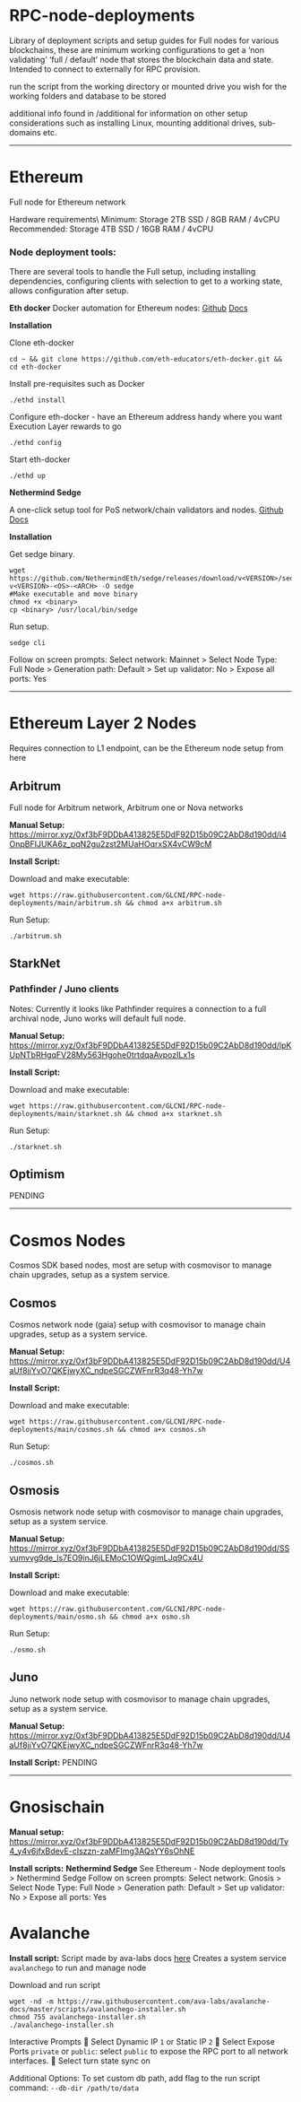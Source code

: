 # RPC-node-deployments
Library of deployment scripts and setup guides for Full nodes for various blockchains, these are minimum working configurations to get a ‘non validating’ ‘full / default’ node that stores the blockchain data and state. Intended to connect to externally for RPC provision.

run the script from the working directory or mounted drive you wish for the working folders and database to be stored

additional info found in /additional for information on other setup considerations such as installing Linux, mounting additional drives, sub-domains etc.

---------------

# Ethereum 

Full node for Ethereum network

Hardware requirements\ 
Minimum: Storage 2TB SSD / 8GB RAM / 4vCPU\
Recommended: Storage 4TB SSD / 16GB RAM / 4vCPU

### Node deployment tools: 

There are several tools to handle the Full setup, including installing dependencies, configuring clients with selection to get to a working state, allows configuration after setup. 

**Eth docker**
Docker automation for Ethereum nodes: [Github](https://github.com/eth-educators/eth-docker) [Docs](https://eth-docker.net/Usage/QuickStart)

**Installation**

Clone eth-docker 
```
cd ~ && git clone https://github.com/eth-educators/eth-docker.git && cd eth-docker
```

Install pre-requisites such as Docker

```
./ethd install
```

Configure eth-docker - have an Ethereum address handy where you want Execution Layer rewards to go
```
./ethd config
```

Start eth-docker
```
./ethd up
```

**Nethermind Sedge**

A one-click setup tool for PoS network/chain validators and nodes. [Github](https://github.com/NethermindEth/sedge) [Docs](https://docs.sedge.nethermind.io/docs/quickstart/install-guide)

**Installation**

Get sedge binary.
```
wget https://github.com/NethermindEth/sedge/releases/download/v<VERSION>/sedge-v<VERSION>-<OS>-<ARCH> -O sedge
#Make executable and move binary
chmod +x <binary>
cp <binary> /usr/local/bin/sedge
```

Run setup. 
```
sedge cli
```

Follow on screen prompts: Select network: Mainnet > Select Node Type: Full Node > Generation path: Default > Set up validator: No > Expose all ports: Yes 

---------------

# Ethereum Layer 2 Nodes

Requires connection to L1 endpoint, can be the Ethereum node setup from here 

## Arbitrum
Full node for Arbitrum network, Arbitrum one or Nova networks 

**Manual Setup:** https://mirror.xyz/0xf3bF9DDbA413825E5DdF92D15b09C2AbD8d190dd/i4OnpBFIJUKA6z_pqN2gu2zst2MUaHOqrxSX4vCW9cM

**Install Script:** 

Download and make executable:
```
wget https://raw.githubusercontent.com/GLCNI/RPC-node-deployments/main/arbitrum.sh && chmod a+x arbitrum.sh
```

Run Setup:
```
./arbitrum.sh
```

## StarkNet

### Pathfinder / Juno clients
Notes: Currently it looks like Pathfinder requires a connection to a full archival node, Juno works will default full node. 

**Manual Setup:** https://mirror.xyz/0xf3bF9DDbA413825E5DdF92D15b09C2AbD8d190dd/lpKUpNTbRHgqFV28My563Hgohe0trtdqaAvpozILx1s

**Install Script:**

Download and make executable:
```
wget https://raw.githubusercontent.com/GLCNI/RPC-node-deployments/main/starknet.sh && chmod a+x starknet.sh
```

Run Setup:
```
./starknet.sh
```

## Optimism 

PENDING

---------------

# Cosmos Nodes
Cosmos SDK based nodes, most are setup with cosmovisor to manage chain upgrades, setup as a system service. 

## Cosmos 
Cosmos network node (gaia) setup with cosmovisor to manage chain upgrades, setup as a system service. 

**Manual Setup:** https://mirror.xyz/0xf3bF9DDbA413825E5DdF92D15b09C2AbD8d190dd/U4aUf8jjYvO7QKEjwyXC_ndpeSGCZWFnrR3q48-Yh7w

**Install Script:**

Download and make executable:
```
wget https://raw.githubusercontent.com/GLCNI/RPC-node-deployments/main/cosmos.sh && chmod a+x cosmos.sh
```

Run Setup:
```
./cosmos.sh
```

## Osmosis 
Osmosis network node setup with cosmovisor to manage chain upgrades, setup as a system service. 

**Manual Setup:** https://mirror.xyz/0xf3bF9DDbA413825E5DdF92D15b09C2AbD8d190dd/SSvumvvg9de_ls7EO9inJ6jLEMoC1OWQgimLJq9Cx4U

**Install Script:** 

Download and make executable:
```
wget https://raw.githubusercontent.com/GLCNI/RPC-node-deployments/main/osmo.sh && chmod a+x osmo.sh
```

Run Setup:
```
./osmo.sh
```

## Juno 
Juno network node setup with cosmovisor to manage chain upgrades, setup as a system service. 

**Manual Setup:** https://mirror.xyz/0xf3bF9DDbA413825E5DdF92D15b09C2AbD8d190dd/U4aUf8jjYvO7QKEjwyXC_ndpeSGCZWFnrR3q48-Yh7w

**Install Script:**
PENDING

---------------

# Gnosischain 

**Manual setup:** https://mirror.xyz/0xf3bF9DDbA413825E5DdF92D15b09C2AbD8d190dd/Ty4_y4v6jfxBdevE-cIszzn-zaMFImg3AQsYY6sOhNE

**Install scripts:** 
**Nethermind Sedge**
See Ethereum - Node deployment tools > Nethermind Sedge
Follow on screen prompts: Select network: Gnosis > Select Node Type: Full Node > Generation path: Default > Set up validator: No > Expose all ports: Yes 

# Avalanche 

**Install script:**
Script made by ava-labs docs [here](https://docs.avax.network/nodes/build/set-up-node-with-installer) 
Creates a system service `avalanchego` to run and manage node

Download and run script
```
wget -nd -m https://raw.githubusercontent.com/ava-labs/avalanche-docs/master/scripts/avalanchego-installer.sh
chmod 755 avalanchego-installer.sh
./avalanchego-installer.sh
```

Interactive Prompts
	Select Dynamic IP `1` or Static IP `2`
	Select Expose Ports `private` or `public`: select `public` to expose the RPC port to all network interfaces.
	Select turn state sync on

Additional Options: 
To set custom db path, add flag to the run script command: `--db-dir /path/to/data`

